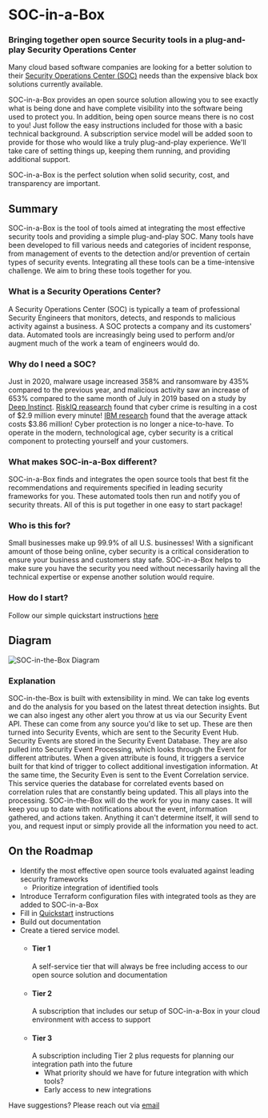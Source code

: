 # SOC-in-a-Box
### Bringing together open source Security tools in a plug-and-play Security Operations Center
Many cloud based software companies are looking for a better solution to their [Security Operations Center (SOC)](#what-is-a-security-operations-center) needs than the expensive black box solutions currently available.

SOC-in-a-Box provides an open source solution allowing you to see exactly what is being done and have complete visibility into the software being used to protect you. In addition, being open source means there is no cost to you! Just follow the easy instructions included for those with a basic technical background. A subscription service model will be added soon to provide for those who would like a truly plug-and-play experience. We'll take care of setting things up, keeping them running, and providing additional support.

SOC-in-a-Box is the perfect solution when solid security, cost, and transparency are important.

## Summary
SOC-in-a-Box is the tool of tools aimed at integrating the most effective security tools and providing a simple plug-and-play SOC. Many tools have been developed to fill various needs and categories of incident response, from management of events to the detection and/or prevention of certain types of security events. Integrating all these tools can be a time-intensive challenge. We aim to bring these tools together for you.

### What is a Security Operations Center?
A Security Operations Center (SOC) is typically a team of professional Security Engineers that monitors, detects, and responds to malicious activity against a business. A SOC protects a company and its customers' data. Automated tools are increasingly being used to perform and/or augment much of the work a team of engineers would do.

### Why do I need a SOC?
Just in 2020, malware usage increased 358% and ransomware by 435% compared to the previous year, and malicious activity saw an increase of 653% compared to the same month of July in 2019 based on a study by [Deep Instinct](https://www.helpnetsecurity.com/2021/02/17/malware-2020/). [RiskIQ reasearch](https://www.riskiq.com/resources/infographic/evil-internet-minute-2019/) found that cyber crime is resulting in a cost of $2.9 million every minute! [IBM research](https://www.ibm.com/security/digital-assets/cost-data-breach-report/#/)  found that the average attack costs $3.86 million! Cyber protection is no longer a nice-to-have. To operate in the modern, technological age, cyber security is a critical component to protecting yourself and your customers.

### What makes SOC-in-a-Box different?
SOC-in-a-Box finds and integrates the open source tools that best fit the recommendations and requirements specified in leading security frameworks for you. These automated tools then run and notify you of security threats. All of this is put together in one easy to start package!

### Who is this for?
Small businesses make up 99.9% of all U.S. businesses! With a significant amount of those being online, cyber security is a critical consideration to ensure your business and customers stay safe. SOC-in-a-Box helps to make sure you have the security you need without necessarily having all the technical expertise or expense another solution would require.

### How do I start?
Follow our simple quickstart instructions [here](quickstart.md)

## Diagram
![SOC-in-the-Box Diagram](https://lucid.app/publicSegments/view/dd9afff3-aa12-47c9-8b00-546c1b5c132b/image.png)
### Explanation
SOC-in-the-Box is built with extensibility in mind. We can take log events and do the analysis for you based on the latest threat detection insights. But we can also ingest any other alert you throw at us via our Security Event API. These can come from any source you'd like to set up. These are then turned into Security Events, which are sent to the Security Event Hub. Security Events are stored in the Security Event Database. They are also pulled into Security Event Processing, which looks through the Event for different attributes. When a given attribute is found, it triggers a service built for that kind of trigger to collect additional investigation information. At the same time, the Security Even is sent to the Event Correlation service. This service queries the database for correlated events based on correlation rules that are constantly being updated. This all plays into the processing. SOC-in-the-Box will do the work for you in many cases. It will keep you up to date with notifications about the event, information gathered, and actions taken. Anything it can't determine itself, it will send to you, and request input or simply provide all the information you need to act.

## On the Roadmap
- Identify the most effective open source tools evaluated against leading security frameworks
  - Prioritize integration of identified tools 
- Introduce Terraform configuration files with integrated tools as they are added to SOC-in-a-Box
- Fill in [Quickstart](quickstart.md) instructions
- Build out documentation
- Create a tiered service model. 
  - #### Tier 1
    A self-service tier that will always be free including access to our open source solution and documentation
  - #### Tier 2
    A subscription that includes our setup of SOC-in-a-Box in your cloud environment with access to support
  - #### Tier 3
    A subscription including Tier 2 plus requests for planning our integration path into the future 
    - What priority should we have for future integration with which tools? 
    - Early access to new integrations

Have suggestions? Please reach out via [email](mailto:socinabox@pm.me)
